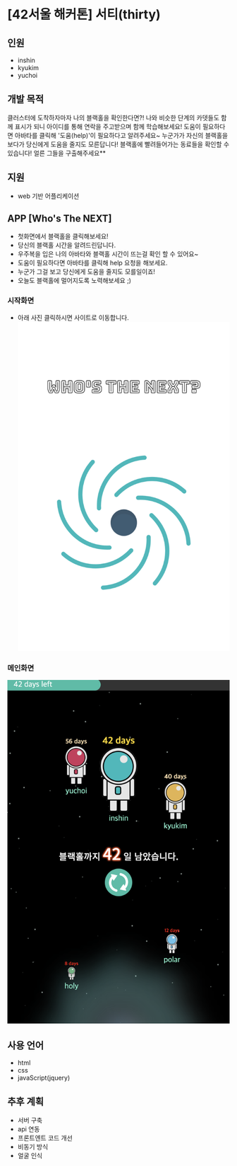 # [42서울 해커톤] 서티(thirty)
## 인원
- inshin
- kyukim
- yuchoi

## 개발 목적
클러스터에 도착하자마자 나의 블랙홀을 확인한다면?! 나와 비슷한 단계의 카뎃들도 함께 표시가 되니 아이디를 통해 연락을 주고받으며 함께 학습해보세요! 도움이 필요하다면 아바타를 클릭해 '도움(help)'이 필요하다고 알려주세요~ 누군가가 자신의 블랙홀을 보다가 당신에게 도움을 줄지도 모른답니다! 블랙홀에 빨려들어가는 동료들을 확인할 수 있습니다! 얼른 그들을 구출해주세요**

## 지원
- web 기반 어플리케이션

## APP [Who's The NEXT]
- 첫화면에서 블랙홀을 클릭해보세요!
- 당신의 블랙홀 시간을 알려드린답니다.
- 우주복을 입은 나의 아바타와 블랙홀 시간이 뜨는걸 확인 할 수 있어요~
- 도움이 필요하다면 아바타를 클릭해 help 요청을 해보세요.
- 누군가 그걸 보고 당신에게 도움을 줄지도 모를일이죠!
- 오늘도 블랙홀에 멀어지도록 노력해보세요 ;)

### 시작화면
- 아래 사진 클릭하시면 사이트로 이동합니다.
[![시작화면](./img/sample1.png)](https://42inshin.github.io/whos_the_next/)

### 메인화면
[![메인화면](./img/sample2.png)](https://42inshin.github.io/whos_the_next/)


## 사용 언어
- html
- css
- javaScript(jquery)

## 추후 계획
- 서버 구축
- api 연동
- 프론트엔트 코드 개선
- 비동기 방식
- 얼굴 인식

